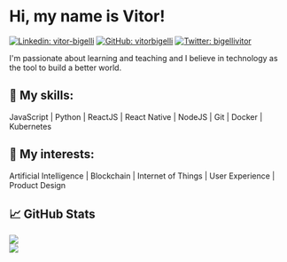 # Hi, my name is Vitor! 

[![Linkedin: vitor-bigelli](https://img.shields.io/badge/-Vitor%20Bigelli-blue?style=flat-square&logo=Linkedin&logoColor=white&link=https://www.linkedin.com/in/vitor-bigelli/)](https://www.linkedin.com/in/vitor-bigelli/) 
[![GitHub: vitorbigelli](https://img.shields.io/badge/-vitorbigelli-black?style=flat-square&logo=Github&logoColor=white&link=https://www.github.com/vitorbigelli/)](https://www.github.com/vitorbigelli/)
[![Twitter: bigellivitor](https://img.shields.io/badge/-bigellivitor-blue?style=flat-square&logo=Twitter&logoColor=white&link=https://www.twitter.com/bigellivitor/)](https://www.twitter.com/bigellivitor/)

I'm passionate about learning and teaching and I believe in technology as the tool to build a better world.  

## :hammer: My skills: </h4> 
JavaScript | Python | ReactJS | React Native | NodeJS | Git | Docker | Kubernetes

## :dart: My interests:
Artificial Intelligence | Blockchain | Internet of Things | User Experience | Product Design 

## :chart_with_upwards_trend: GitHub Stats
![](https://github-readme-stats.vercel.app/api/?username=vitorbigelli&theme=algolia&layout=compact)  
![](https://github-readme-stats.vercel.app/api/top-langs/?username=vitorbigelli&theme=algolia&layout=compact)
